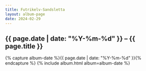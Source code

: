 ```yaml
---
title: Futrikelv-Sandsletta
layout: album-page
date: 2024-02-29
---
```

## {{ page.date | date: "%Y-%m-%d" }} – {{ page.title }}
{% capture album-date %}{{ page.date | date: "%Y-%m-%d" }}{% endcapture %}
{% include album.html album=album-date %}